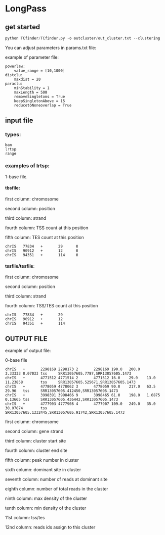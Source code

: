 # LongPass



## get started

```python
python TCfinder/TCfinder.py -o outcluster/out_cluster.txt --clustering paraclu --normalization raw  --params TCfinder/params.txt --replicate --bamfile sequinB_rep1.trimmed.sort.bam sequinB_rep2.trimmed.sort.bam
```



You can adjust parameters in params.txt file:

example of parameter file:

```shell
powerlaw:
    value_range = [10,1000]
distclu:
    maxdist = 20
paraclu:
    minStability = 1
    maxLength = 500
    removeSingletons = True
    keepSingletonAbove = 15
    reducetoNoneoverlap = True
```



## input file

### types:

```text
bam
lrtsp
range
```



### examples of lrtsp:

1-base file.

#### tbsfile:

first column: chromosome

second column: position

third column: strand

fourth column: TSS count at this position

fifth column: TES count at this position

```
chrIS   77834   +       29      0
chrIS   90912   +       12      0
chrIS   94351   +       114     0
```



#### tssfile/tesfile:

first column: chromosome

second column: position

third column: strand

fourth column: TSS/TES count at this position

```
chrIS   77834   +       29
chrIS   90912   +       12
chrIS   94351   +       114
```



## OUTPUT FILE

example of output file:

0-base file

```
chrIS   +       2298169 2298173 2       2298169 190.0   200.0   3.33333 0.07033 tss     SRR13057605.7787,SRR13057605.1473
chrIS   +       4771512 4771514 2       4771512 16.0    29.0    13.0    11.23858        tss     SRR13057605.525671,SRR13057605.1473
chrIS   +       4778059 4778062 3       4778059 90.0    217.0   63.5    29.96   tss     SRR13057605.412450,SRR13057605.1473
chrIS   +       3998391 3998466 9       3998465 61.0    198.0   1.6875  0.13665 tss     SRR13057605.436442,SRR13057605.1473
chrIS   +       4777903 4777908 4       4777907 109.0   249.0   35.0    30.07874        tss     SRR13057605.1332445,SRR13057605.91742,SRR13057605.1473
```

first column: chromosome

second column: gene strand

third column: cluster start site

fourth column: cluster end site

fifth column: peak number in cluster

sixth column: dominant site in cluster

seventh column: number of reads at dominant site

eighth column: number of total reads in the cluster

ninth column: max density of the cluster

tenth column: min density of the cluster

11st column: tss/tes

12nd column: reads ids assign to this cluster

